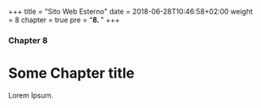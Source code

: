 +++
title = "Sito Web Esterno"
date = 2018-06-28T10:46:58+02:00
weight = 8
chapter = true
pre = "<b>8. </b>"
+++

### Chapter 8

# Some Chapter title

Lorem Ipsum.